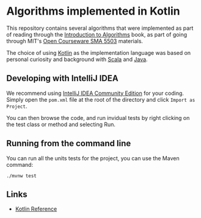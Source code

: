 # Algorithms implemented in Kotlin

This repository contains several algorithms that were implemented as part of reading through the [Introduction to Algorithms](https://www.amazon.com/dp/0262033844) book, as part of going through MIT's [Open Courseware SMA 5503](https://ocw.mit.edu/courses/electrical-engineering-and-computer-science/6-046j-introduction-to-algorithms-sma-5503-fall-2005/index.htm) materials.

The choice of using [Kotlin](https://kotlinlang.org/) as the implementation language was based on personal curiosity and background with [Scala](https://www.scala-lang.org/) and [Java](https://go.java).

## Developing with IntelliJ IDEA

We recommend using [IntelliJ IDEA Community Edition](https://www.jetbrains.com/idea/specials/idea/idea.html#chooseYourEdition) for your coding.  Simply open the `pom.xml` file at the root of the directory and click `Import as Project`.

You can then browse the code, and run invidual tests by right clicking on the test class or method and selecting Run.

## Running from the command line

You can run all the units tests for the project, you can use the Maven command:

```
./mvnw test
```

## Links
* [Kotlin Reference](https://kotlinlang.org/docs/reference/basic-syntax.html)
